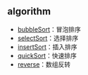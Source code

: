 ## algorithm
- [bubbleSort](https://github.com/sunxiaozhi/algorithm/blob/master/bubbleSort.php)：冒泡排序
- [selectSort](https://github.com/sunxiaozhi/algorithm/blob/master/selectSort.php)：选择排序
- [insertSort](https://github.com/sunxiaozhi/algorithm/blob/master/insertSort.php)：插入排序
- [quickSort](https://github.com/sunxiaozhi/algorithm/blob/master/quickSort.php)：快速排序
- [reverse](https://github.com/sunxiaozhi/algorithm/blob/master/reverse.php)：数组反转